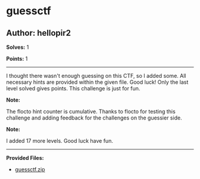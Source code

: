 # guessctf

## Author: hellopir2

**Solves:** 1

**Points:** 1

---

I thought there wasn't enough guessing on this CTF, so I added some. All necessary hints are provided within the given file. Good luck! Only the last level solved gives points. This challenge is just for fun.

**Note:**

The flocto hint counter is cumulative. Thanks to flocto for testing this challenge and adding feedback for the challenges on the guessier side.

**Note:**

I added 17 more levels. Good luck have fun.

---

**Provided Files:**

- [guessctf.zip](./guessctf.zip)
